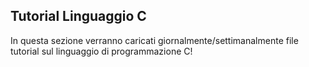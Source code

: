 ## Tutorial Linguaggio C

In questa sezione verranno caricati giornalmente/settimanalmente file tutorial sul linguaggio di programmazione C!

